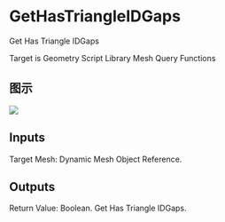 # GetHasTriangleIDGaps

Get Has Triangle IDGaps

Target is Geometry Script Library Mesh Query Functions

## 图示

![]($-20221218-19114811.png)

## Inputs

Target Mesh: Dynamic Mesh Object Reference.  

## Outputs

Return Value: Boolean. Get Has Triangle IDGaps.

